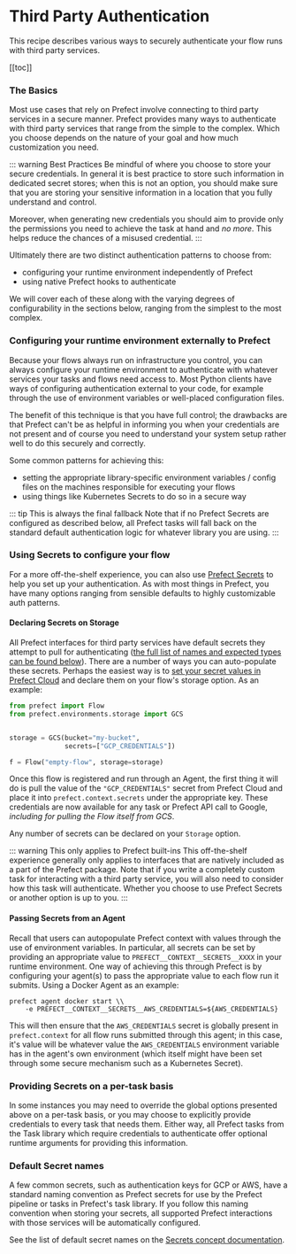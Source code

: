 # Third Party Authentication

This recipe describes various ways to securely authenticate your flow runs with third party services.

[[toc]]

### The Basics 

Most use cases that rely on Prefect involve connecting to third party services in a secure manner.  Prefect provides many ways to authenticate with third party services that range from the simple to the complex.  Which you choose depends on the nature of your goal and how much customization you need.  

::: warning Best Practices
Be mindful of where you choose to store your secure credentials.  In general it is best practice to store such information in dedicated secret stores; when this is not an option, you should make sure that you are storing your sensitive information in a location that you fully understand and control.  

Moreover, when generating new credentials you should aim to provide only the permissions you need to achieve the task at hand and _no more_.  This helps reduce the chances of a misused credential.
:::

Ultimately there are two distinct authentication patterns to choose from:

- configuring your runtime environment independently of Prefect
- using native Prefect hooks to authenticate

We will cover each of these along with the varying degrees of configurability in the sections below, ranging from the simplest to the most complex.

### Configuring your runtime environment externally to Prefect

Because your flows always run on infrastructure you control, you can always configure your runtime environment to authenticate with whatever services your tasks and flows need access to.  Most Python clients have ways of configuring authentication external to your code, for example through the use of environment variables or well-placed configuration files. 

The benefit of this technique is that you have full control; the drawbacks are that Prefect can't be as helpful in informing you when your credentials are not present and of course you need to understand your system setup rather well to do this securely and correctly.

Some common patterns for achieving this:
- setting the appropriate library-specific environment variables / config files on the machines responsible for executing your flows
- using things like Kubernetes Secrets to do so in a secure way

::: tip This is always the final fallback
Note that if no Prefect Secrets are configured as described below, all Prefect tasks will fall back on the standard default authentication logic for whatever library you are using. 
:::

### Using Secrets to configure your flow

For a more off-the-shelf experience, you can also use [Prefect Secrets](../concepts/secrets.html) to help you set up your authentication.  As with most things in Prefect, you have many options ranging from sensible defaults to highly customizable auth patterns.

#### Declaring Secrets on Storage <Badge text="Cloud"/>

All Prefect interfaces for third party services have default secrets they attempt to pull for authenticating ([the full list of names and expected types can be found below](#list-of-default-secret-names)).  There are a number of ways you can auto-populate these secrets.  Perhaps the easiest way is to [set your secret values in Prefect Cloud](../concepts/secrets.html#setting-a-secret) and declare them on your flow's storage option.  As an example:

```python
from prefect import Flow
from prefect.environments.storage import GCS


storage = GCS(bucket="my-bucket", 
              secrets=["GCP_CREDENTIALS"])

f = Flow("empty-flow", storage=storage)
```

Once this flow is registered and run through an Agent, the first thing it will do is pull the value of the `"GCP_CREDENTIALS"` secret from Prefect Cloud and place it into `prefect.context.secrets` under the appropriate key.  These credentials are now available for any task or Prefect API call to Google, _including for pulling the Flow itself from GCS_.

Any number of secrets can be declared on your `Storage` option.

::: warning This only applies to Prefect built-ins
This off-the-shelf experience generally only applies to interfaces that are natively included as a part of the Prefect package. Note that if you write a completely custom task for interacting with a third party service, you will also need to consider how this task will authenticate.  Whether you choose to use Prefect Secrets or another option is up to you.
:::

#### Passing Secrets from an Agent

Recall that users can autopopulate Prefect context with values through the use of environment variables.  In particular, all secrets can be set by providing an appropriate value to `PREFECT__CONTEXT__SECRETS__XXXX` in your runtime environment.  One way of achieving this through Prefect is by configuring your agent(s) to pass the appropriate value to each flow run it submits.  Using a Docker Agent as an example:

```
prefect agent docker start \\
    -e PREFECT__CONTEXT__SECRETS__AWS_CREDENTIALS=${AWS_CREDENTIALS}
```

This will then ensure that the `AWS_CREDENTIALS` secret is globally present in `prefect.context` for all flow runs submitted through this agent; in this case, it's value will be whatever value the `AWS_CREDENTIALS` environment variable has in the agent's own environment (which itself might have been set through some secure mechanism such as a Kubernetes Secret).

### Providing Secrets on a per-task basis

In some instances you may need to override the global options presented above on a per-task basis, or you may choose to explicitly provide credentials to every task that needs them.  Either way, all Prefect tasks from the Task library which require credentials to authenticate offer optional runtime arguments for providing this information.


### Default Secret names

A few common secrets, such as authentication keys for GCP or AWS, have a standard naming convention as Prefect secrets for use by the Prefect pipeline or tasks in Prefect's task library. If you follow this naming convention when storing your secrets, all supported Prefect interactions with those services will be automatically configured.

See the list of default secret names on the [Secrets concept documentation](../../core/concepts/secrets.md#default-secrets).
